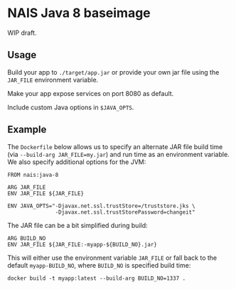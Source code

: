 NAIS Java 8 baseimage
=====================

WIP draft.


Usage
---------------------

Build your app to `./target/app.jar` or provide your own jar file 
using the `JAR_FILE` environment variable.

Make your app expose services on port 8080 as default.

Include custom Java options in `$JAVA_OPTS`.

Example
---------------------

The `Dockerfile` below allows us to specify an alternate JAR file build time (via `--build-arg JAR_FILE=my.jar`) 
and run time as an environment variable. We also specify additional options for the JVM:

```
FROM nais:java-8

ARG JAR_FILE
ENV JAR_FILE ${JAR_FILE}

ENV JAVA_OPTS="-Djavax.net.ssl.trustStore=/truststore.jks \
               -Djavax.net.ssl.trustStorePassword=changeit"

```

The JAR file can be a bit simplified during build:

```
ARG BUILD_NO
ENV JAR_FILE ${JAR_FILE:-myapp-${BUILD_NO}.jar}
```

This will either use the environment variable `JAR_FILE` or fall back 
to the default `myapp-BUILD_NO`, where `BUILD_NO` is specified build time:

```
docker build -t myapp:latest --build-arg BUILD_NO=1337 .
```